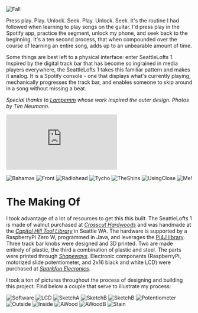 ![Fall](https://github.com/mevorah/SeattleLofts1/blob/master/_img/Fall.png?raw=true "Fall")

Press play. Play. Unlock. Seek. Play. Unlock. Seek. It's the routine I had followed when learning to play songs on the guitar. I'd press play in the Spotify app, practice the segment, unlock my phone, and seek back to the beginning. It's a ten second process, that when compounded over the course of learning an entire song, adds up to an unbearable amount of time. 

Some things are best left to a physical interface: enter SeattleLofts 1. Inspired by the digital track bar that has become so ingrained in media players everywhere, the SeattleLofts 1 takes this familiar pattern and makes it analog. It is a Spotify console - one that displays what's currently playing, mechanically progresses the track bar, and enables someone to skip around in a song without missing a beat.

*Special thanks to [Lampemm](http://lampemm.com) whose work inspired the outer design. Photos by Tim Neumann.*

<iframe class="youtube" src="https://www.youtube.com/embed/K1kg1dLRlXw?rel=0&amp;showinfo=0" frameborder="0" allow="autoplay; encrypted-media" allowfullscreen></iframe>

![Bahamas](https://github.com/mevorah/SeattleLofts1/blob/master/_img/Bahamas.png?raw=true "Bahamas")
![Front](https://github.com/mevorah/SeattleLofts1/blob/master/_img/Front.png?raw=true "Front")
![Radiohead](https://github.com/mevorah/SeattleLofts1/blob/master/_img/Radiohead.Png?raw=true "Radiohead")
![Tycho](https://github.com/mevorah/SeattleLofts1/blob/master/_img/Tycho.jpg?raw=true "Tycho")
![TheShins](https://github.com/mevorah/SeattleLofts1/blob/master/_img/TheShins.jpg?raw=true "TheShins")
![UsingClose](https://github.com/mevorah/SeattleLofts1/blob/master/_img/UsingClose.jpg?raw=true "UsingClose")
![Me!](https://github.com/mevorah/SeattleLofts1/blob/master/_img/Using.png?raw=true "Using")

# The Making Of

I took advantage of a lot of resources to get this this built. The SeattleLofts 1 is made of walnut purchased at *[Crosscut Hardwoods](http://www.crosscutseattle.com)* and was handmade at the *[Capitol Hill Tool Library](https://sustainablecapitolhill.org/tool-library/)* in Seattle WA. The hardware is supported by a RaspberryPi Zero W, programmed in Java, and leverages the [Pi4J library](http://pi4j.com). Three track bar knobs were designed and 3D printed. Two are made entirely of plastic, the third a combination of plastic and steel. The parts were printed through *[Shapeways](http://shapeways.com)*. Electronic components (RaspberryPi, motorized slide potentiometer, and 2x16 black and white LCD) were purchased at *[Sparkfun Elecronics](https://www.sparkfun.com)*.

I took a ton of pictures throughout the process of designing and building this project. Find below a couple that serve to illustrate my process:

![Software](https://github.com/mevorah/SeattleLofts1/blob/master/_img/ASoftware.JPG?raw=true "Software")
![LCD](https://github.com/mevorah/SeattleLofts1/blob/master/_img/ALCD.JPG?raw=true "ALCD")
![SketchA](https://github.com/mevorah/SeattleLofts1/blob/master/_img/ASketchA.JPG?raw=true "ASketchA")
![SketchB](https://github.com/mevorah/SeattleLofts1/blob/master/_img/ASketchB.JPG?raw=true "ASketchB")
![SketchB](https://github.com/mevorah/SeattleLofts1/blob/master/_img/ASketchB.png?raw=true "ASketchB")
![Potentiometer](https://github.com/mevorah/SeattleLofts1/blob/master/_img/APotent.JPG?raw=true "APotent")
![Outside](https://github.com/mevorah/SeattleLofts1/blob/master/_img/AOutside.JPG?raw=true "AOutside")
![Inside](https://github.com/mevorah/SeattleLofts1/blob/master/_img/AInside.JPG?raw=true "AInside")
![AWood](https://github.com/mevorah/SeattleLofts1/blob/master/_img/AWood.JPG?raw=true "Wood")
![AWoodB](https://github.com/mevorah/SeattleLofts1/blob/master/_img/AWoodB.JPG?raw=true "WoodB")
![Stain](https://github.com/mevorah/SeattleLofts1/blob/master/_img/AStain.JPG?raw=true "Stain")
